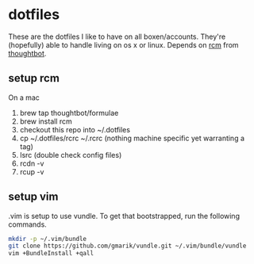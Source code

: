 dotfiles
========

These are the dotfiles I like to have on all boxen/accounts. They're (hopefully) able to handle living on os x or linux.
Depends on [rcm][1] from [thoughtbot][2].

setup rcm
---------
On a mac

1. brew tap thoughtbot/formulae
2. brew install rcm
3. checkout this repo into ~/.dotfiles
4. cp ~/.dotfiles/rcrc ~/.rcrc (nothing machine specific yet warranting a tag)
5. lsrc (double check config files)
6. rcdn -v
7. rcup -v

setup vim
---------
.vim is setup to use vundle. To get that bootstrapped, run the following commands.
```bash
mkdir -p ~/.vim/bundle
git clone https://github.com/gmarik/vundle.git ~/.vim/bundle/vundle
vim +BundleInstall +qall
```


[1]: http://thoughtbot.github.io/rcm/rcm.7.html "rcm manpage"
[2]: http://robots.thoughtbot.com/rcm-for-rc-files-in-dotfiles-repos "rcm blog post"
